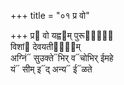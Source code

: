 +++
title = "०१ प्र वो"

+++
प्र᳓ वो यह्व᳓म् पुरूणां᳐᳓  
विशां᳓ देवयती᳓ना᳐म्  
अग्निं᳓ सुउक्ते᳓भिर् व᳓चोभिर् ईमहे  
यं᳓ सीम् इ᳓द् अन्य᳓ ई᳓ळते